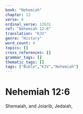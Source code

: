 ```yaml
---
book: "Nehemiah"
chapter: 12
verse: 6
ordinal_verse: 12631
ref: "Nehemiah 12:6"
translation: "KJV"
genre: "History"
word_count: 4
topics: []
cross_references: []
grammar_tags: []
thematic_tags: []
tags: ["Bible","KJV","Nehemiah"]
---
```


# Nehemiah 12:6

Shemaiah, and Joiarib, Jedaiah,
